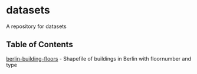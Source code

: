 # datasets
A repository for datasets

## Table of Contents

[berlin-building-floors](https://github.com/wbkd/datasets/tree/master/berlin-building-floors) - Shapefile of buildings in Berlin with floornumber and type
